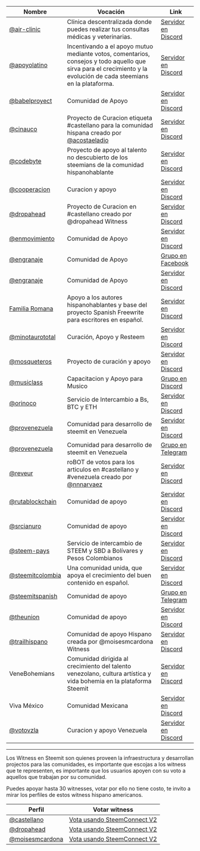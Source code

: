 Nombre | Vocación | Link  
-|-|-  
[@air-clinic](https://steemit.com/@air-clinic) | Clínica descentralizada donde puedes realizar tus consultas médicas y veterinarias. | [Servidor en Discord](https://discord.gg/9Y9cWUU)
[@apoyolatino](https://steemit.com/@apoyolatino) | Incentivando a el apoyo mutuo mediante votos, comentarios, consejos y todo aquello que sirva para el crecimiento y la evolución de cada steemians en la plataforma. | [Servidor en Discord](https://discord.gg/8grVWSA)  
[@babelproyect](https://steemit.com/@babelproyect) | Comunidad de Apoyo | [Servidor en Discord](https://discord.gg/wcgVS5)  
[@cinauco](https://steemit.com/@cinauco) | Proyecto de Curacion etiqueta #castellano para la comunidad hispana creado por [@acostaeladio](https://steemit.com/@acostaeladio) | [Servidor en Discord](https://discord.gg/pnWWTdj)
[@codebyte](https://steemit.com/@codebyte) | Proyecto de apoyo al talento no descubierto de los steemians de la comunidad hispanohablante | [Servidor en Discord](https://discord.gg/UkXGKpZ)   
[@cooperacion](https://steemit.com/@cooperacion)  | Curacion y apoyo | [Servidor en Discord](https://discord.gg/WcDhMjd)  
[@dropahead](https://steemit.com/@dropahead)  | Proyecto de Curacion en #castellano creado por @dropahead Witness  |[Servidor en Discord](https://discord.gg/https://discord.gg/kgrZDR8)  
[@enmovimiento](https://steemit.com/@enmovimiento) | Comunidad de Apoyo |[Servidor en Discord](https://discord.gg/pnWWTdj)  
[@engranaje](https://steemit.com/@engranaje) |  Comunidad de Apoyo |[Grupo en Facebook](https://www.facebook.com/groups/174466129786236/)  
[@engranaje](https://steemit.com/@engranaje) |  Comunidad de Apoyo |[Servidor en Discord](https://discord.gg/pzWBrJV)
[Familia Romana](https://steemit.com/@cincinato) |  Apoyo a los autores hispanohablantes y base del proyecto Spanish Freewrite para escritores en español. | [Servidor en Discord](https://discord.gg/5Db6S7s)  
[@minotaurototal](https://steemit.com/@minotaurototal) | Curación, Apoyo y Resteem | [Servidor en Discord](https://discord.gg/bzTb5cA)
[@mosqueteros](https://steemit.com/@mosqueteros) |  Proyecto de curación y apoyo |[Servidor en Discord](https://discord.gg/nffbC7x)  
[@musiclass](https://steemit.com/@musiclass) |  Capacitacion y Apoyo para Musico |[Grupo en Discord](https://discord.gg/BHJzTmv)  
[@orinoco](https://steemit.com/@orinoco) | Servicio de Intercambio a Bs, BTC y ETH |[Servidor en Discord](https://discord.gg/g9XerHn) 
[@provenezuela](https://steemit.com/@provenezuela) | Comunidad para desarrollo de steemit en Venezuela |[Servidor en Discord](https://discord.gg/wPqmxX6)  
[@provenezuela](https://steemit.com/@provenezuela) | Comunidad para desarrollo de steemit en Venezuela |[Grupo en Telegram](https://t.me/joinchat/FZwk8076QJGh_AEO5rBp-w)
[@reveur](https://steemit.com/@reveur) | roBOT de votos para los articulos en #castellano y #venezuela  creado por [@nnnarvaez](https://steemit.com/@nnnarvaez)| [Servidor en Discord](https://discord.gg/4NjkaVs)
[@rutablockchain](https://steemit.com/@rutablockchain) | Comunidad de apoyo | [Servidor en Discord](https://discord.gg/NUzZjM)  
[@srcianuro](https://steemit.com/@srcianuro) | Comunidad de apoyo | [Servidor en Discord](https://discord.gg/BpSb89A)  
[@steem-pays](https://steemit.com/@steem-pays) | Servicio de intercambio de STEEM y SBD a Bolívares y Pesos Colombianos | [Servidor en Discord](https://discord.gg/YQGHe2d)  
[@steemitcolombia](https://steemit.com/@steemitcolombia) | Una comunidad unida, que apoya el crecimiento del buen contenido en español. | [Servidor en Discord](https://discord.gg/B3QhxQ9)  
[@steemitspanish](https://steemit.com/@steemitspanish) | Comunidad de apoyo | [Grupo en Telegram](https://telegram.me/steemitspanish)  
[@theunion](https://steemit.com/@theunion) | Comunidad de apoyo | [Servidor en Discord](https://discord.gg/bmuM6f)
[@trailhispano](https://steemit.com/@trailhispano) | Comunidad de apoyo Hispano creada por @moisesmcardona Witness| [Servidor en Discord](https://discord.gg/XqgGQH3) 
VeneBohemians | Comunidad dirigida al crecimiento del talento venezolano, cultura artística y vida bohemia en la plataforma Steemit | [Servidor en Discord](https://discord.gg/A8BUumx)  
Viva México | Comunidad Mexicana | [Servidor en Discord](https://discord.gg/6wVgg9d)
[@votovzla](https://steemit.com/@votovzla) |  Curacion y apoyo Venezuela |[Servidor en Discord](https://discord.gg/jv2TeAP)

***  
Los Witness en Steemit son quienes proveen la infraestructura y desarrollan projectos para las comunidades, es importante que escojas a los witness que te representen, es importante que los usuarios apoyen con su voto a aquellos que trabajan por su comunidad.    
            
Puedes apoyar hasta 30 witnesses, votar por ello no tiene costo, te invito a mirar los perfiles de estos witness hispano americanos.  
            
Perfil | Votar witness  
-|-  
[@castellano](https://steemit.com/@castellano) | [Vota usando SteemConnect V2](https://v2.steemconnect.com/sign/account-witness-vote?witness=castellano&approve=1)  
[@dropahead](https://steemit.com/@dropahead) | [Vota usando SteemConnect V2](https://v2.steemconnect.com/sign/account-witness-vote?witness=dropahead&approve=1)  
[@moisesmcardona](https://steemit.com/@moisesmcardona) | [Vota usando SteemConnect V2](https://v2.steemconnect.com/sign/account-witness-vote?witness=moisesmcardona&approve=1)  
